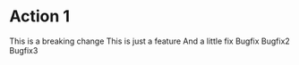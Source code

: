 # Action 1

This is a breaking change
This is just a feature
And a little fix
Bugfix
Bugfix2
Bugfix3
